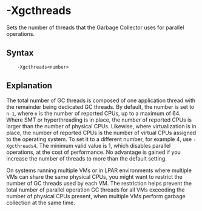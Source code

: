 <!--
* Copyright (c) 2017, 2019 IBM Corp. and others
*
* This program and the accompanying materials are made
* available under the terms of the Eclipse Public License 2.0
* which accompanies this distribution and is available at
* https://www.eclipse.org/legal/epl-2.0/ or the Apache
* License, Version 2.0 which accompanies this distribution and
* is available at https://www.apache.org/licenses/LICENSE-2.0.
*
* This Source Code may also be made available under the
* following Secondary Licenses when the conditions for such
* availability set forth in the Eclipse Public License, v. 2.0
* are satisfied: GNU General Public License, version 2 with
* the GNU Classpath Exception [1] and GNU General Public
* License, version 2 with the OpenJDK Assembly Exception [2].
*
* [1] https://www.gnu.org/software/classpath/license.html
* [2] http://openjdk.java.net/legal/assembly-exception.html
*
* SPDX-License-Identifier: EPL-2.0 OR Apache-2.0 OR GPL-2.0 WITH
* Classpath-exception-2.0 OR LicenseRef-GPL-2.0 WITH Assembly-exception
-->

# -Xgcthreads


Sets the number of threads that the Garbage Collector uses for parallel operations.

## Syntax

        -Xgcthreads<number>

## Explanation

The total number of GC threads is composed of one application thread with the remainder being dedicated GC threads. By default, the number is set to `n-1`, where `n` is the number of reported CPUs, up to a maximum of 64. Where SMT or hyperthreading is in place, the number of reported CPUs is larger than the number of physical CPUs. Likewise, where virtualization is in place, the number of reported CPUs is the number of virtual CPUs assigned to the operating system. To set it to a different number, for example 4, use `-Xgcthreads4`. The minimum valid value is 1, which disables parallel operations, at the cost of performance. No advantage is gained if you increase the number of threads to more than the default setting.

On systems running multiple VMs or in LPAR environments where multiple VMs can share the same physical CPUs, you might want to restrict the number of GC threads used by each VM. The restriction helps prevent the total number of parallel operation GC threads for all VMs exceeding the number of physical CPUs present, when multiple VMs perform garbage collection at the same time.



<!-- ==== END OF TOPIC ==== xgcthreads.md ==== -->
